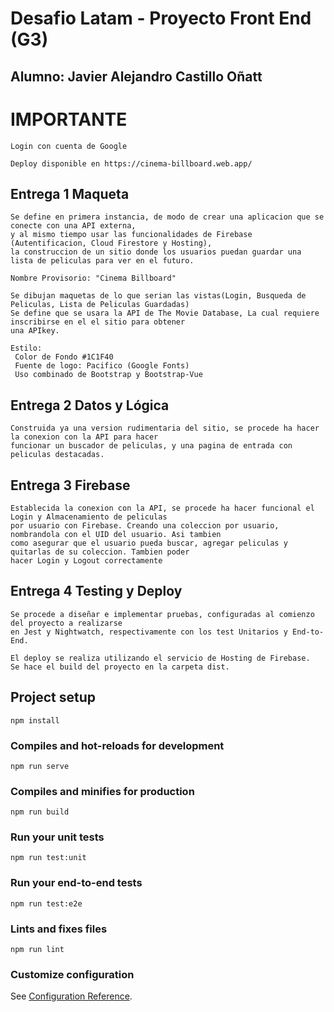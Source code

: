 # Desafio Latam - Proyecto Front End (G3)

## Alumno: Javier Alejandro Castillo Oñatt

# IMPORTANTE
```
Login con cuenta de Google

Deploy disponible en https://cinema-billboard.web.app/
```

## Entrega 1 Maqueta
```
Se define en primera instancia, de modo de crear una aplicacion que se conecte con una API externa, 
y al mismo tiempo usar las funcionalidades de Firebase (Autentificacion, Cloud Firestore y Hosting), 
la construccion de un sitio donde los usuarios puedan guardar una lista de peliculas para ver en el futuro.

Nombre Provisorio: "Cinema Billboard"

Se dibujan maquetas de lo que serian las vistas(Login, Busqueda de Peliculas, Lista de Peliculas Guardadas)
Se define que se usara la API de The Movie Database, La cual requiere inscribirse en el el sitio para obtener 
una APIkey.

Estilo:
 Color de Fondo #1C1F40
 Fuente de logo: Pacifico (Google Fonts)
 Uso combinado de Bootstrap y Bootstrap-Vue
```

## Entrega 2 Datos y Lógica
```
Construida ya una version rudimentaria del sitio, se procede ha hacer la conexion con la API para hacer 
funcionar un buscador de peliculas, y una pagina de entrada con peliculas destacadas.
```

## Entrega 3 Firebase
```
Establecida la conexion con la API, se procede ha hacer funcional el Login y Almacenamiento de peliculas 
por usuario con Firebase. Creando una coleccion por usuario, nombrandola con el UID del usuario. Asi tambien 
como asegurar que el usuario pueda buscar, agregar peliculas y quitarlas de su coleccion. Tambien poder 
hacer Login y Logout correctamente 
```

## Entrega 4 Testing y Deploy
```
Se procede a diseñar e implementar pruebas, configuradas al comienzo del proyecto a realizarse 
en Jest y Nightwatch, respectivamente con los test Unitarios y End-to-End.

El deploy se realiza utilizando el servicio de Hosting de Firebase.
Se hace el build del proyecto en la carpeta dist.
```

## Project setup
```
npm install
```

### Compiles and hot-reloads for development
```
npm run serve
```

### Compiles and minifies for production
```
npm run build
```

### Run your unit tests
```
npm run test:unit
```

### Run your end-to-end tests
```
npm run test:e2e
```

### Lints and fixes files
```
npm run lint
```

### Customize configuration
See [Configuration Reference](https://cli.vuejs.org/config/).
